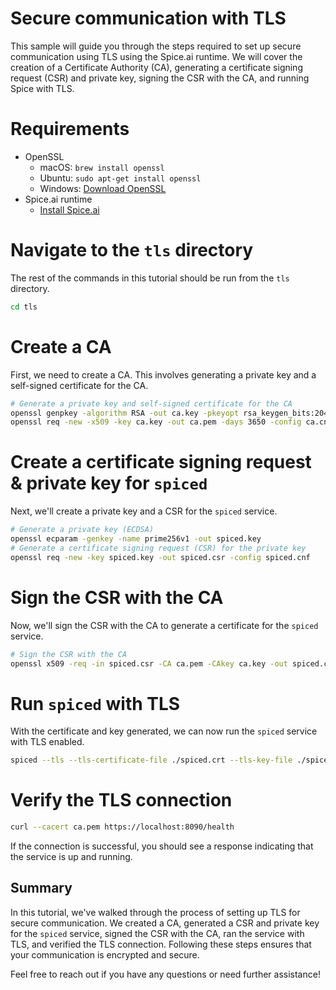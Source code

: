 # Secure communication with TLS

This sample will guide you through the steps required to set up secure communication using TLS using the Spice.ai runtime. We will cover the creation of a Certificate Authority (CA), generating a certificate signing request (CSR) and private key, signing the CSR with the CA, and running Spice with TLS.

# Requirements
- OpenSSL
  - macOS: `brew install openssl`
  - Ubuntu: `sudo apt-get install openssl`
  - Windows: [Download OpenSSL](https://slproweb.com/products/Win32OpenSSL.html)
- Spice.ai runtime
  - [Install Spice.ai](https://docs.spiceai.org/installation)

# Navigate to the `tls` directory

The rest of the commands in this tutorial should be run from the `tls` directory.

```bash
cd tls
```

# Create a CA

First, we need to create a CA. This involves generating a private key and a self-signed certificate for the CA.

```bash
# Generate a private key and self-signed certificate for the CA
openssl genpkey -algorithm RSA -out ca.key -pkeyopt rsa_keygen_bits:2048
openssl req -new -x509 -key ca.key -out ca.pem -days 3650 -config ca.cnf
```

# Create a certificate signing request & private key for `spiced`
Next, we'll create a private key and a CSR for the `spiced` service.

```bash
# Generate a private key (ECDSA)
openssl ecparam -genkey -name prime256v1 -out spiced.key
# Generate a certificate signing request (CSR) for the private key
openssl req -new -key spiced.key -out spiced.csr -config spiced.cnf
```

# Sign the CSR with the CA
Now, we'll sign the CSR with the CA to generate a certificate for the `spiced` service.
```bash
# Sign the CSR with the CA
openssl x509 -req -in spiced.csr -CA ca.pem -CAkey ca.key -out spiced.crt -days 3650 -copy_extensions copy
```

# Run `spiced` with TLS

With the certificate and key generated, we can now run the `spiced` service with TLS enabled.

```bash
spiced --tls --tls-certificate-file ./spiced.crt --tls-key-file ./spiced.key
```

# Verify the TLS connection

```bash
curl --cacert ca.pem https://localhost:8090/health
```

If the connection is successful, you should see a response indicating that the service is up and running.

## Summary

In this tutorial, we've walked through the process of setting up TLS for secure communication. We created a CA, generated a CSR and private key for the `spiced` service, signed the CSR with the CA, ran the service with TLS, and verified the TLS connection. Following these steps ensures that your communication is encrypted and secure.

Feel free to reach out if you have any questions or need further assistance!

